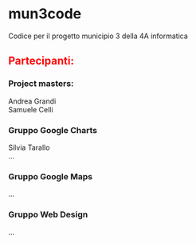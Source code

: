 # mun3code
Codice per il progetto municipio 3 della 4A informatica <br>
<h2 style="color:red;">Partecipanti:</h2>
<h3> Project masters:</h3>
  Andrea Grandi<br>
  Samuele Celli<br>
<h3> Gruppo Google Charts</h3>
  Silvia Tarallo<br>
  ...
<h3> Gruppo Google Maps</h3>
  ...
<h3> Gruppo Web Design</h3>
  ...
